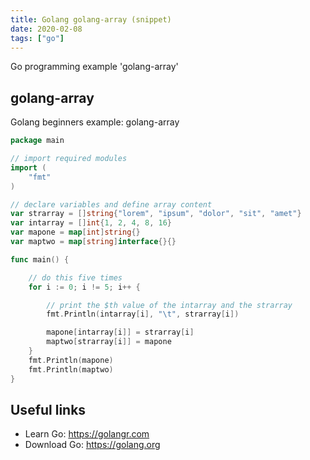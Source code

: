 ```yaml
---
title: Golang golang-array (snippet)
date: 2020-02-08
tags: ["go"]
---
```

Go programming example 'golang-array'


## golang-array

Golang beginners example: golang-array

```go
package main

// import required modules
import (
	"fmt"
)

// declare variables and define array content
var strarray = []string{"lorem", "ipsum", "dolor", "sit", "amet"}
var intarray = []int{1, 2, 4, 8, 16}
var mapone = map[int]string{}
var maptwo = map[string]interface{}{}

func main() {

	// do this five times
	for i := 0; i != 5; i++ {

		// print the $th value of the intarray and the strarray
		fmt.Println(intarray[i], "\t", strarray[i])

		mapone[intarray[i]] = strarray[i]
		maptwo[strarray[i]] = mapone
	}
	fmt.Println(mapone)
	fmt.Println(maptwo)
}

```

## Useful links

- Learn Go: https://golangr.com
- Download Go: https://golang.org
